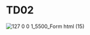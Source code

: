 # TD02

![127 0 0 1_5500_Form html (15)](https://user-images.githubusercontent.com/77984230/142235925-d322c8b9-42b7-4819-8bf2-73ee0ba3f929.png)


